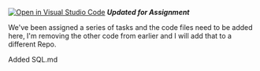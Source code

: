 [![Open in Visual Studio Code](https://classroom.github.com/assets/open-in-vscode-f059dc9a6f8d3a56e377f745f24479a46679e63a5d9fe6f495e02850cd0d8118.svg)](https://classroom.github.com/online_ide?assignment_repo_id=7518938&assignment_repo_type=AssignmentRepo)
***Updated for Assignment***

We've been assigned a series of tasks and the code files need to be added here, I'm removing the other code from earlier and I will add that to a different Repo.

Added SQL.md
